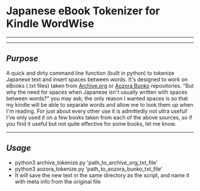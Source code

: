 # Japanese eBook Tokenizer for Kindle WordWise

---

---

## *Purpose*
A quick and dirty command line function (built in python) to tokenize Japanese text and insert spaces between words. It's designed to work on eBooks (.txt files) taken from [Archive.org](https://archive.org/details/texts) or [Aozora Bunko](https://aozora.gr.jp) repositories. "But why the need for spaces when Japanese isn't usually written with spaces between words?" you may ask; the only reason I wanted spaces is so that my kindle will be able to separate words and allow me to look them up when I'm reading. For just about every other use it is admittedly not ultra useful! I've only used it on a few books taken from each of the above sources, so if you find it useful but not quite effective for some books, let me know.

---

## *Usage*

+ python3 archive_tokenize.py 'path_to_archive_org_txt_file'
+ python3 aozora_tokenize.py 'path_to_aozora_bunko_txt_file'
+ It will save the new text in the same directory as the script, and name it with meta info from the original file


